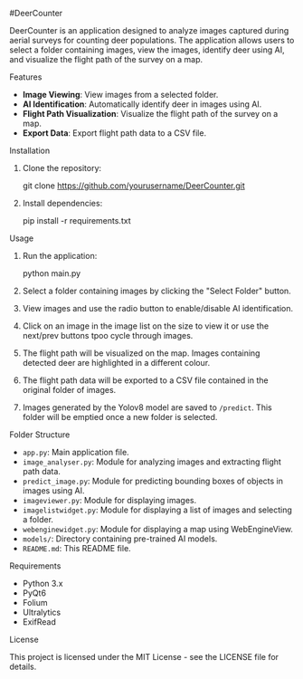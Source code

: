 #DeerCounter

DeerCounter is an application designed to analyze images captured during aerial surveys for counting deer populations. The application allows users to select a folder containing images, view the images, identify deer using AI, and visualize the flight path of the survey on a map.

Features

- **Image Viewing**: View images from a selected folder.
- **AI Identification**: Automatically identify deer in images using AI.
- **Flight Path Visualization**: Visualize the flight path of the survey on a map.
- **Export Data**: Export flight path data to a CSV file.

Installation

1. Clone the repository:

    git clone https://github.com/yourusername/DeerCounter.git

2. Install dependencies:

    pip install -r requirements.txt

Usage

1. Run the application:

    python main.py

2. Select a folder containing images by clicking the "Select Folder" button.
3. View images and use the radio button to enable/disable AI identification.
4. Click on an image in the image list  on the size to view it or use the next/prev buttons tpoo cycle through images.
5. The flight path will be visualized on the map. Images containing detected deer are highlighted in a different colour.
6. The flight path data will be exported to a CSV file contained in the original folder of images.
7. Images generated by the Yolov8 model are saved to `/predict`. This folder will be emptied once  a new folder is selected.

Folder Structure

- `app.py`: Main application file.
- `image_analyser.py`: Module for analyzing images and extracting flight path data.
- `predict_image.py`: Module for predicting bounding boxes of objects in images using AI.
- `imageviewer.py`: Module for displaying images.
- `imagelistwidget.py`: Module for displaying a list of images and selecting a folder.
- `webenginewidget.py`: Module for displaying a map using WebEngineView.
- `models/`: Directory containing pre-trained AI models.
- `README.md`: This README file.

Requirements

- Python 3.x
- PyQt6
- Folium
- Ultralytics
- ExifRead

License

This project is licensed under the MIT License - see the LICENSE file for details.